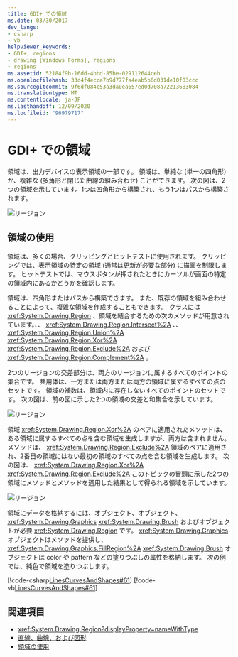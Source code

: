 ```yaml
---
title: GDI+ での領域
ms.date: 03/30/2017
dev_langs:
- csharp
- vb
helpviewer_keywords:
- GDI+, regions
- drawing [Windows Forms], regions
- regions
ms.assetid: 52184f9b-16dd-4bbd-85be-029112644ceb
ms.openlocfilehash: 33d4f4ecca7b9d777fa4eab5b6d031de10f03ccc
ms.sourcegitcommit: 9f6df084c53a3da0ea657ed0d708a72213683084
ms.translationtype: MT
ms.contentlocale: ja-JP
ms.lasthandoff: 12/09/2020
ms.locfileid: "96979717"
---
```

# <a name="regions-in-gdi"></a>GDI+ での領域
領域は、出力デバイスの表示領域の一部です。 領域は、単純な (単一の四角形) か、複雑な (多角形と閉じた曲線の組み合わせ) ことができます。 次の図は、2つの領域を示しています。1つは四角形から構築され、もう1つはパスから構築されます。  
  
 ![リージョン](./media/aboutgdip02-art27.gif "AboutGdip02_Art27")  
  
## <a name="using-regions"></a>領域の使用  
 領域は、多くの場合、クリッピングとヒットテストに使用されます。 クリッピングでは、表示領域の特定の領域 (通常は更新が必要な部分) に描画を制限します。 ヒットテストでは、マウスボタンが押されたときにカーソルが画面の特定の領域内にあるかどうかを確認します。  
  
 領域は、四角形またはパスから構築できます。 また、既存の領域を組み合わせることによって、複雑な領域を作成することもできます。 クラスには <xref:System.Drawing.Region> 、領域を結合するための次のメソッドが用意されています。、、 <xref:System.Drawing.Region.Intersect%2A> 、、 <xref:System.Drawing.Region.Union%2A> <xref:System.Drawing.Region.Xor%2A> <xref:System.Drawing.Region.Exclude%2A> および <xref:System.Drawing.Region.Complement%2A> 。  
  
 2つのリージョンの交差部分は、両方のリージョンに属するすべてのポイントの集合です。 共用体は、一方または両方または両方の領域に属するすべての点のセットです。 領域の補数は、領域内に存在しないすべてのポイントのセットです。 次の図は、前の図に示した2つの領域の交差と和集合を示しています。  
  
 ![リージョン](./media/aboutgdip02-art28.gif "AboutGdip02_Art28")  
  
 領域 <xref:System.Drawing.Region.Xor%2A> のペアに適用されたメソッドは、ある領域に属するすべての点を含む領域を生成しますが、両方は含まれません。 メソッドは、 <xref:System.Drawing.Region.Exclude%2A> 領域のペアに適用され、2番目の領域にはない最初の領域のすべての点を含む領域を生成します。 次の図は、 <xref:System.Drawing.Region.Xor%2A> <xref:System.Drawing.Region.Exclude%2A> このトピックの冒頭に示した2つの領域にメソッドとメソッドを適用した結果として得られる領域を示しています。  
  
 ![リージョン](./media/aboutgdip02-art29.gif "AboutGdip02_Art29")  
  
 領域にデータを格納するには、オブジェクト、オブジェクト、 <xref:System.Drawing.Graphics> <xref:System.Drawing.Brush> およびオブジェクトが必要 <xref:System.Drawing.Region> です。 <xref:System.Drawing.Graphics>オブジェクトはメソッドを提供し、 <xref:System.Drawing.Graphics.FillRegion%2A> <xref:System.Drawing.Brush> オブジェクトは color や pattern などの塗りつぶしの属性を格納します。 次の例では、純色で領域を塗りつぶします。  
  
 [!code-csharp[LinesCurvesAndShapes#61](~/samples/snippets/csharp/VS_Snippets_Winforms/LinesCurvesAndShapes/CS/Class1.cs#61)]
 [!code-vb[LinesCurvesAndShapes#61](~/samples/snippets/visualbasic/VS_Snippets_Winforms/LinesCurvesAndShapes/VB/Class1.vb#61)]  
  
## <a name="see-also"></a>関連項目

- <xref:System.Drawing.Region?displayProperty=nameWithType>
- [直線、曲線、および図形](lines-curves-and-shapes.md)
- [領域の使用](using-regions.md)
